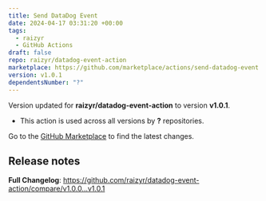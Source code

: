 ```yaml
---
title: Send DataDog Event
date: 2024-04-17 03:31:20 +00:00
tags:
  - raizyr
  - GitHub Actions
draft: false
repo: raizyr/datadog-event-action
marketplace: https://github.com/marketplace/actions/send-datadog-event
version: v1.0.1
dependentsNumber: "?"
---
```



Version updated for **raizyr/datadog-event-action** to version **v1.0.1**.
- This action is used across all versions by **?** repositories.

Go to the [GitHub Marketplace](https://github.com/marketplace/actions/send-datadog-event) to find the latest changes.

## Release notes

**Full Changelog**: https://github.com/raizyr/datadog-event-action/compare/v1.0.0...v1.0.1
